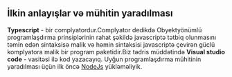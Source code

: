 ## İlkin anlayışlar və mühitin yaradılması

**Typescript** - bir  complyatordur.Complyator dedikdə Obyektyönümlü programlaşdırma prinsiplərinin rahat şəkildə javascriptə tətbiq olunmasını təmin edən sintaksisə malik və həmin sintaksisi javascriptə çevirən güclü komplyatora malik bir program paketidir.Biz tədris müddətində **Visual studio code** - vasitəsi ilə kod yazacayıq.
Uyğun programlaşdırma mühitinin yaradılması üçün ilk öncə [NodeJs](https://nodejs.org/en) yükləməliyik.